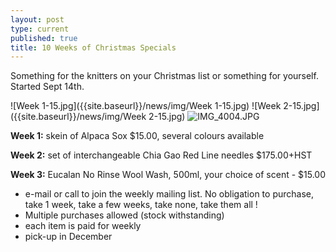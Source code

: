 ```yaml
---
layout: post
type: current
published: true
title: 10 Weeks of Christmas Specials
---
```






Something for the knitters on your Christmas list or something for yourself. Started Sept 14th.

![Week 1-15.jpg]({{site.baseurl}}/news/img/Week 1-15.jpg)
![Week 2-15.jpg]({{site.baseurl}}/news/img/Week 2-15.jpg)
![IMG_4004.JPG]({{site.baseurl}}/news/img/IMG_4004.JPG)

**Week 1:** skein of Alpaca Sox $15.00, several colours available

**Week 2:** set of interchangeable Chia Gao Red Line needles $175.00+HST

**Week 3:** Eucalan No Rinse Wool Wash, 500ml, your choice of scent - $15.00

- e-mail or call to join the weekly mailing list. No obligation to purchase, take 1 week, take a few weeks, take none, take them all !  
- Multiple purchases allowed (stock withstanding)
- each item is paid for weekly
- pick-up in December

